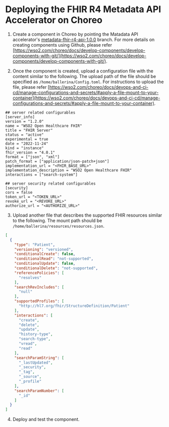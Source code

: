 # Deploying the FHIR R4 Metadata API Accelerator on Choreo

1. Create a component in Choreo by pointing the Matadata API accelerator's [metadata-fhir-r4-api-1.0.0](https://github.com/wso2/docker-open-healthcare-accelerators/tree/metadata-fhir-r4-api-1.0.0) branch. For more details on creating components using Github, please refer [https://wso2.com/choreo/docs/develop-components/develop-components-with-git/](https://wso2.com/choreo/docs/develop-components/develop-components-with-git/).

2. Once the component is created, upload a configuration file with the content similar to the following. The upload path of the file should be specified as `/home/ballerina/Config.toml`. For instructions to upload the file, please refer [https://wso2.com/choreo/docs/devops-and-ci-cd/manage-configurations-and-secrets/#apply-a-file-mount-to-your-container](https://wso2.com/choreo/docs/devops-and-ci-cd/manage-configurations-and-secrets/#apply-a-file-mount-to-your-container).

```
## server related configurables
[server_info]
version = "1.2.0"
name = "WSO2 Open Healthcare FHIR"
title = "FHIR Server"
status = "active"
experimental = true
date = "2022-11-24"
kind = "instance"
fhir_version = "4.0.1"
format = ["json", "xml"]
patch_format = ["application/json-patch+json"]
implementation_url = "<FHIR_BASE_URL>"
implementation_description = "WSO2 Open Healthcare FHIR"
interactions = ["search-system"]

## server security related configurables
[security]
cors = false
token_url = "<TOKEN_URL>"
revoke_url = "<REVOKE_URL>"
authorize_url = "<AUTHORIZE_URL>"
```

3. Upload another file that describes the supported FHIR resources similar to the following. The mount path should be `/home/ballerina/resources/resources.json`.

```json
[
  {
    "type": "Patient",
    "versioning": "versioned",
    "conditionalCreate": false,
    "conditionalRead": "not-supported",
    "conditionalUpdate": false,
    "conditionalDelete": "not-supported",
    "referencePolicies": [
      "resolves"
    ],
    "searchRevIncludes": [
      "null"
    ],
    "supportedProfiles": [
      "http://hl7.org/fhir/StructureDefinition/Patient"
    ],
    "interactions": [
      "create",
      "delete",
      "update",
      "history-type",
      "search-type",
      "vread",
      "read"
    ],
    "searchParamString": [
      "_lastUpdated",
      "_security",
      "_tag",
      "_source",
      "_profile"
    ],
    "searchParamNumber": [
      "_id"
    ]
  }
]
```

4. Deploy and test the component.